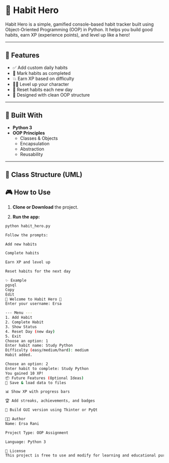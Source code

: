 # 🌟 Habit Hero

Habit Hero is a simple, gamified console-based habit tracker built using Object-Oriented Programming (OOP) in Python. It helps you build good habits, earn XP (experience points), and level up like a hero!

---

## 🚀 Features

- ✅ Add custom daily habits
- 🎯 Mark habits as completed
- 💥 Earn XP based on difficulty
- 🧙‍♂️ Level up your character
- 🔁 Reset habits each new day
- 🧠 Designed with clean OOP structure

---

## 🧱 Built With

- **Python 3**
- **OOP Principles**
  - Classes & Objects
  - Encapsulation
  - Abstraction
  - Reusability

---

## 🧠 Class Structure (UML)


## 🎮 How to Use

1. **Clone or Download** the project.

2. **Run the app:**

```bash
python habit_hero.py

Follow the prompts:

Add new habits

Complete habits

Earn XP and level up

Reset habits for the next day

✨ Example
pgsql
Copy
Edit
🌟 Welcome to Habit Hero 🌟
Enter your username: Ersa

--- Menu ---
1. Add Habit
2. Complete Habit
3. Show Status
4. Reset Day (new day)
5. Exit
Choose an option: 1
Enter habit name: Study Python
Difficulty (easy/medium/hard): medium
Habit added.

Choose an option: 2
Enter habit to complete: Study Python
You gained 10 XP!
📦 Future Features (Optional Ideas)
💾 Save & load data to files

📊 Show XP with progress bars

🏆 Add streaks, achievements, and badges

🎨 Build GUI version using Tkinter or PyQt

🧑‍💻 Author
Name: Ersa Rani 

Project Type: OOP Assignment

Language: Python 3

📜 License
This project is free to use and modify for learning and educational purposes.


